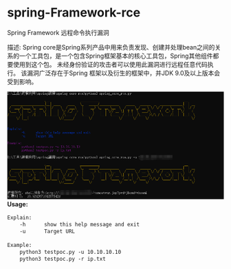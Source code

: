 # spring-Framework-rce
Spring Framework 远程命令执行漏洞

描述: Spring core是Spring系列产品中用来负责发现、创建并处理bean之间的关系的一个工具包，是一个包含Spring框架基本的核心工具包，Spring其他组件都要使用到这个包。 未经身份验证的攻击者可以使用此漏洞进行远程任意代码执行。 该漏洞广泛存在于Spring 框架以及衍生的框架中，并JDK 9.0及以上版本会受到影响。

![img](https://github.com/NewBeginning6/spring-Framework-rce/blob/main/use.png)
**Usage:**

    Explain:
        -h      show this help message and exit
        -u      Target URL

    Example:
        python3 testpoc.py -u 10.10.10.10
        python3 testpoc.py -r ip.txt
        

